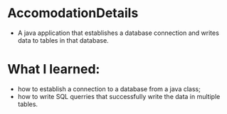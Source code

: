 # AccomodationDetails

* A java application that establishes a database connection and writes data to tables in that database.

# What I learned:

- how to establish a connection to a database from a java class;
- how to write SQL querries that successfully write the data in multiple tables.
